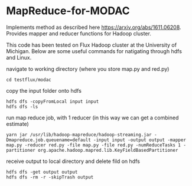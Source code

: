 # MapReduce-for-MODAC
Implements method as described here https://arxiv.org/abs/1611.06208. Provides mapper and reducer functions for Hadoop cluster.

This code has been tested on Flux Hadoop cluster at the University of Michigan. Below are some useful commands for natigating through hdfs and Linux.

navigate to working directory (where you store map.py and red.py)
```
cd testflux/modac
```

copy the input folder onto hdfs
```
hdfs dfs -copyFromLocal input input
hdfs dfs -ls
```

run map reduce job, with 1 reducer (in this way we can get a combined estimate)
```
yarn jar /usr/lib/hadoop-mapreduce/hadoop-streaming.jar -Dmapreduce.job.queuename=default -input input -output output -mapper map.py -reducer red.py -file map.py -file red.py -numReduceTasks 1 -partitioner org.apache.hadoop.mapred.lib.KeyFieldBasedPartitioner
```

receive output to local directory and delete fild on hdfs
```
hdfs dfs -get output output
hdfs dfs -rm -r -skipTrash output
```
